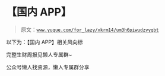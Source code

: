 # 【国内 APP】

> 原文：[`www.yuque.com/for_lazy/xkrm14/um3h6piwudzvyqbt`](https://www.yuque.com/for_lazy/xkrm14/um3h6piwudzvyqbt)



以下为：【国内 APP】相关风向标



完整生财周报见懒人专属群~



公众号懒人找资源，懒人专属群分享

